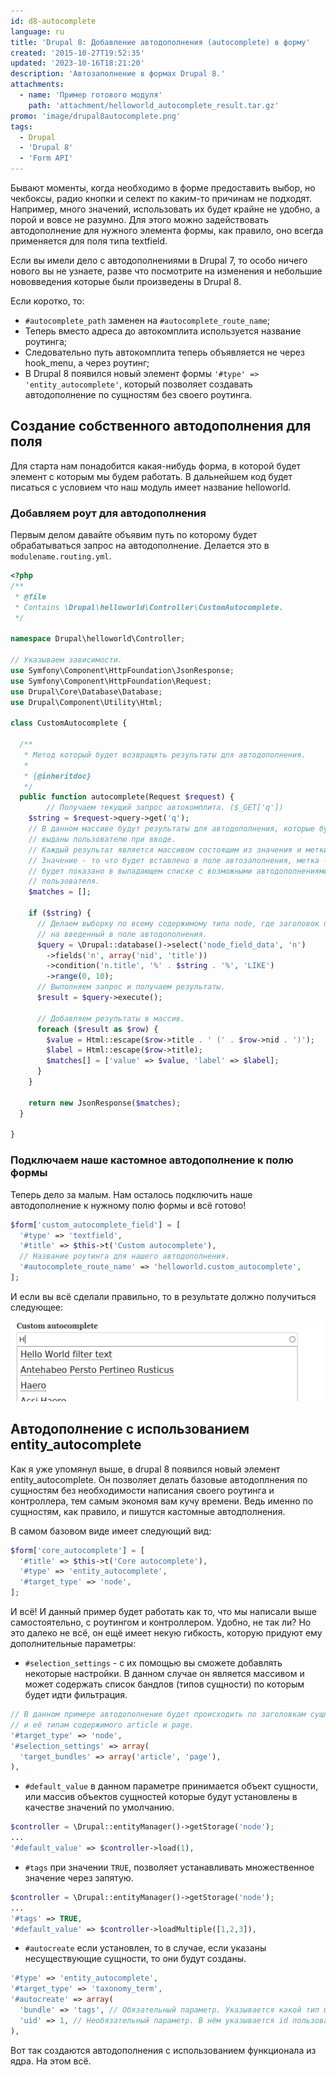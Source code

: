 ```yaml
---
id: d8-autocomplete
language: ru
title: 'Drupal 8: Добавление автодополнения (autocomplete) в форму'
created: '2015-10-27T19:52:35'
updated: '2023-10-16T18:21:20'
description: 'Автозаполнение в формах Drupal 8.'
attachments:
  - name: 'Пример готового модуля'
    path: 'attachment/helloworld_autocomplete_result.tar.gz'
promo: 'image/drupal8autocomplete.png'
tags:
  - Drupal
  - 'Drupal 8'
  - 'Form API'
---
```


Бывают моменты, когда необходимо в форме предоставить выбор, но чекбоксы, радио
кнопки и селект по каким-то причинам не подходят. Например, много значений,
использовать их будет крайне не удобно, а порой и вовсе не разумно. Для этого
можно задействовать автодополнение для нужного элемента формы, как правило, оно
всегда применяется для поля типа textfield.

Если вы имели дело с автодополнениями в Drupal 7, то особо ничего нового вы не
узнаете, разве что посмотрите на изменения и небольшие нововведения которые были
произведены в Drupal 8.

Если коротко, то:

- `#autocomplete_path` заменен на `#autocomplete_route_name`;
- Теперь вместо адреса до автокомплита используется название роутинга;
- Следовательно путь автокомплита теперь объявляется не через hook_menu, а через
  роутинг;
- В Drupal 8 появился новый элемент формы `'#type' => 'entity_autocomplete'`,
  который позволяет создавать автодополнение по сущностям без своего роутинга.

## Создание собственного автодополнения для поля

Для старта нам понадобится какая-нибудь форма, в которой будет элемент с которым
мы будем работать. В дальнейшем код будет писаться с условием что наш модуль
имеет название helloworld.

### Добавляем роут для автодополнения

Первым делом давайте объявим путь по которому будет обрабатываться запрос на
автодополнение. Делается это в `modulename.routing.yml`.

```php {"header":"/src/Controller/CustomAutocomplete.php"}
<?php
/**
 * @file
 * Contains \Drupal\helloworld\Controller\CustomAutocomplete.
 */

namespace Drupal\helloworld\Controller;

// Указываем зависимости.
use Symfony\Component\HttpFoundation\JsonResponse;
use Symfony\Component\HttpFoundation\Request;
use Drupal\Core\Database\Database;
use Drupal\Component\Utility\Html;

class CustomAutocomplete {

  /**
   * Метод который будет возвращять результаты для автодополнения.
   *
   * {@inheritdoc}
   */
  public function autocomplete(Request $request) {
	    // Получаем текущий запрос автокомплита. ($_GET['q'])
    $string = $request->query->get('q');
    // В данном массиве будут результаты для автодополнения, которые будут
    // выданы пользователю при вводе.
    // Каждый результат является массивом состоящим из значения и метки.
    // Значение - то что будет вставлено в поле автозаполнения, метка - то что
    // будет показано в выпадающем списке с возможными автодополнениями для
    // пользователя.
    $matches = [];

    if ($string) {
      // Делаем выборку по всему содержимому типа node, где заголовок похож
      // на введенный в поле автодополнения.
      $query = \Drupal::database()->select('node_field_data', 'n')
        ->fields('n', array('nid', 'title'))
        ->condition('n.title', '%' . $string . '%', 'LIKE')
        ->range(0, 10);
      // Выполняем запрос и получаем результаты.
      $result = $query->execute();

      // Добавляем результаты в массив.
      foreach ($result as $row) {
        $value = Html::escape($row->title . ' (' . $row->nid . ')');
        $label = Html::escape($row->title);
        $matches[] = ['value' => $value, 'label' => $label];
      }
    }

    return new JsonResponse($matches);
  }

}
```

### Подключаем наше кастомное автодополнение к полю формы

Теперь дело за малым. Нам осталось подключить наше автодополнение к нужному полю
формы и всё готово!

```php
$form['custom_autocomplete_field'] = [
  '#type' => 'textfield',
  '#title' => $this->t('Custom autocomplete'),
  // Название роутинга для нашего автодополнения.
  '#autocomplete_route_name' => 'helloworld.custom_autocomplete',
];
```

И если вы всё сделали правильно, то в результате должно получиться следующее:

![Автодополнение.](image/1%20(33).png)

## Автодополнение с использованием entity_autocomplete

Как я уже упомянул выше, в drupal 8 появился новый элемент entity_autocomplete.
Он позволяет делать базовые автодоплнения по сущностям без необходимости
написания своего роутинга и контроллера, тем самым экономя вам кучу времени.
Ведь именно по сущностям, как правило, и пишутся кастомные автодполнения.

В самом базовом виде имеет следующий вид:

```php
$form['core_autocomplete'] = [
  '#title' => $this->t('Core autocomplete'),
  '#type' => 'entity_autocomplete',
  '#target_type' => 'node',
];
```

И всё! И данный пример будет работать как то, что мы написали выше
самостоятельно, с роутингом и контроллером. Удобно, не так ли? Но это далеко не
всё, он ещё имеет некую гибкость, которую придуют ему дополнительные параметры:

- `#selection_settings` - с их помощью вы сможете добавлять некоторые настройки.
  В данном случае он является массивом и может содержать список бандлов (типов
  сущности) по которым будет идти фильтрация.

```php
// В данном примере автодополнение будет происходить по заголовкам сущности типа node
// и её типам содержимого article и page.
'#target_type' => 'node',
'#selection_settings' => array(
  'target_bundles' => array('article', 'page'),
),
```

- `#default_value`  в данном параметре принимается объект сущности, или массив
  объектов сущностей которые будут установлены в качестве значений по умолчанию.

```php
$controller = \Drupal::entityManager()->getStorage('node');
...
'#default_value' => $controller->load(1),
```

- `#tags` при значении `TRUE`, позволяет устанавливать множественное значение
  через запятую.

```php
$controller = \Drupal::entityManager()->getStorage('node');
...
'#tags' => TRUE,
'#default_value' => $controller->loadMultiple([1,2,3]),
```

- `#autocreate` если установлен, то в случае, если указаны несуществующие
  сущности, то они будут созданы.

```php
'#type' => 'entity_autocomplete',
'#target_type' => 'taxonomy_term',
'#autocreate' => array(
  'bundle' => 'tags', // Обязательный параметр. Указывается какой тип будет создаваться.
  'uid' => 1, // Необязательный параметр. В нём указывается id пользователя, который будет числиться автором созданного материала. Если не указано, будет использован id текущего пользователя.
),
```

Вот так создаются автодополнения с использованием функционала из ядра. На этом
всё.
